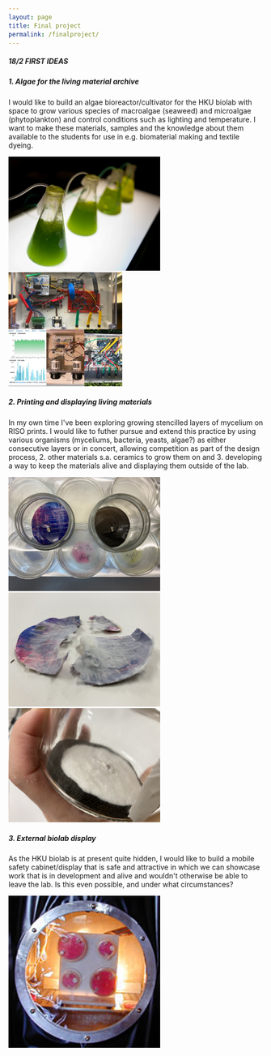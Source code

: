 ```yaml
---
layout: page
title: Final project
permalink: /finalproject/
---
```

##### 18/2 FIRST IDEAS

##### 1. Algae for the living material archive
I would like to build an algae bioreactor/cultivator for the HKU biolab with space to grow various species of macroalgae (seaweed) and microalgae (phytoplankton) and control conditions such as lighting and temperature. I want to make these materials, samples and the knowledge about them available to the students for use in e.g. biomaterial making and textile dyeing. 

<img src="/images/makerfaire.webp" alt="makerfaire" width="300">
<img src="/images/reefpi-adafruit.jpeg" alt="reefpi" height="225">

##### 2. Printing and displaying living materials
In my own time I've been exploring growing stencilled layers of mycelium on RISO prints. I would like to futher pursue and extend this practice by using various organisms (myceliums, bacteria, yeasts, algae?) as either consecutive layers or in concert, allowing competition as part of the design process, 2. other materials s.a. ceramics to grow them on and 3. developing a way to keep the materials alive and displaying them outside of the lab. 

<img src="/images/tests.jpeg" alt="tests" width="300">
<img src="/images/oyster.JPG" alt="oyster" height="225">
<img src="/images/reishi.JPG" alt="reishi" height="225">

##### 3. External biolab display
As the HKU biolab is at present quite hidden, I would like to build a mobile safety cabinet/display that is safe and attractive in which we can showcase work that is in development and alive and wouldn't otherwise be able to leave the lab. Is this even possible, and under what circumstances?

<img src="/images/symbiotica.jpeg" alt="symbiotica" width="300">
